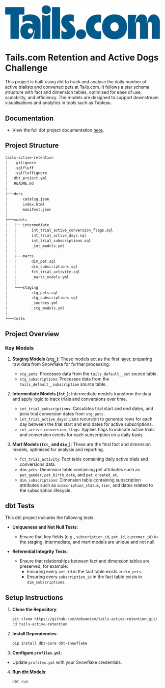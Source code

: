 ![Tails.com Logo](./assets/tails-com-logo.png)

# Tails.com Retention and Active Dogs Challenge

This project is built using dbt to track and analyse the daily number of active trialists and converted pets at Tails.com. It follows a star schema structure with fact and dimension tables, optimised for ease of use, scalability, and efficiency. The models are designed to support downstream visualisations and analytics in tools such as Tableau.

## Documentation

 - View the full dbt project documentation [here](https://dobsontom.github.io/tails-active-retention/).

## Project Structure

```bash
tails-active-retention
│   .gitignore
│   .sqlfluff
│   .sqlfluffignore
│   dbt_project.yml
│   README.md
│
├───docs
│       catalog.json
│       index.html
│       manifest.json
│
├───models
│   ├───intermediate
│   │       int_trial_active_conversion_flags.sql
│   │       int_trial_active_days.sql
│   │       int_trial_subscriptions.sql
│   │       _int_models.yml
│   │
│   ├───marts
│   │       dim_pet.sql
│   │       dim_subscriptions.sql
│   │       fct_trial_activity.sql
│   │       _marts_models.yml
│   │
│   └───staging
│           stg_pets.sql
│           stg_subscriptions.sql
│           _sources.yml
│           _stg_models.yml
│
└───tests
```
## Project Overview

### Key Models

1. **Staging Models (`stg_`)**: These models act as the first layer, preparing raw data from Snowflake for further processing.
   - `stg_pets`: Processes data from the `tails_default__pet` source table.
   - `stg_subscriptions`: Processes data from the `tails_default__subscription` source table.

2. **Intermediate Models (`int_`)**: Intermediate models transform the data and apply logic to track trials and conversions over time.
   - `int_trial_subscriptions`: Calculates trial start and end dates, and joins trial conversion dates from `stg_pets`.
   - `int_trial_active_days`: Uses recursion to generate rows for each day between the trial start and end dates for active subscriptions.
   - `int_active_conversion_flags`: Applies flags to indicate active trials and conversion events for each subscription on a daily basis.

3. **Mart Models (`fct_` and `dim_`)**: These are the final fact and dimension models, optimised for analysis and reporting.
   - `fct_trial_activity`: Fact table containing daily active trials and conversions data.
   - `dim_pets`: Dimension table containing pet attributes such as `pet_gender`, `pet_birth_date`, and `pet_created_at`.
   - `dim_subscriptions`: Dimension table containing subscription attributes such as `subscription_status`, `tier`, and dates related to the subscription lifecycle.

## dbt Tests

This dbt project includes the following tests:

- **Uniqueness and Not Null Tests**:
  - Ensure that key fields (e.g., `subscription_id`, `pet_id`, `customer_id`) in the staging, intermediate, and mart models are unique and not null.
  
- **Referential Integrity Tests**:
  - Ensure that relationships between fact and dimension tables are preserved, for example:
    - Ensuring every `pet_id` in the fact table exists in `dim_pets`.
    - Ensuring every `subscription_id` in the fact table exists in `dim_subscriptions`.

## Setup Instructions

1. **Clone the Repository**:
   ```bash
   git clone https://github.com/dobsontom/tails-active-retention.git/
   cd tails-active-retention
   ```

2. **Install Dependencies**:
   ```bash
   pip install dbt-core dbt-snowflake
   ```

3. **Configure `profiles.yml`**:
 - Update `profiles.yml` with your Snowflake credentials.

4. **Run dbt Models**:
   ```bash
   dbt run
   ```
